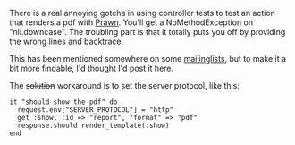 There is a real annoying gotcha in using controller tests to test an action that renders a pdf with <a href="http://prawn.majesticseacreature.com/">Prawn</a>. You'll get a NoMethodException on "nil.downcase". The troubling part is that it totally puts you off by providing the wrong lines and backtrace.

This has been mentioned somewhere on some <a href="http://groups.google.com/group/prawn-ruby/browse_thread/thread/a44c7647894d165c">mailinglists</a>, but to make it a bit more findable, I'd thought I'd post it here.

The <del>solution</del> workaround is to set the server protocol, like this:

    it "should show the pdf" do
      request.env["SERVER_PROTOCOL"] = "http"
      get :show, :id => "report", "format" => "pdf"
      response.should render_template(:show)
    end
